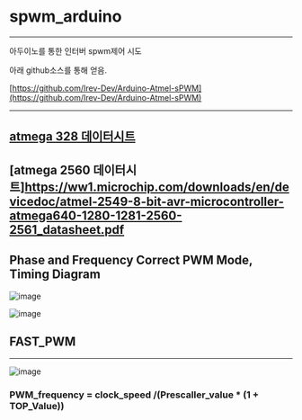 # spwm_arduino
---
아두이노를 통한 인터버 spwm제어 시도


아래 github소스를 통해 얻음.


[https://github.com/Irev-Dev/Arduino-Atmel-sPWM](https://github.com/Irev-Dev/Arduino-Atmel-sPWM)

---
[atmega 328 데이터시트](https://ww1.microchip.com/downloads/aemDocuments/documents/MCU08/ProductDocuments/DataSheets/ATmega48A-PA-88A-PA-168A-PA-328-P-DS-DS40002061B.pdf)
---
[atmega 2560 데이터시트]https://ww1.microchip.com/downloads/en/devicedoc/atmel-2549-8-bit-avr-microcontroller-atmega640-1280-1281-2560-2561_datasheet.pdf
---


## Phase and Frequency Correct PWM Mode, Timing Diagram
![image](https://github.com/ziguin0925/spwm_arduino/assets/117524772/f4ae4194-86db-4096-99ee-628029b68f6a)

![image](https://github.com/ziguin0925/spwm_arduino/assets/117524772/e812a52d-42d3-4f3b-b9bd-aa2b2ecfc63c)







## FAST_PWM
---
![image](https://github.com/ziguin0925/spwm_arduino/assets/117524772/4129dc38-bc3a-44e1-b85c-55aa3375f0d8)

### PWM_frequency = clock_speed /(Prescaller_value * (1 + TOP_Value))

